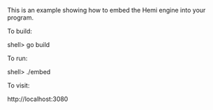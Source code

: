 This is an example showing how to embed the Hemi engine into your program.

To build:

  shell> go build

To run:

  shell> ./embed

To visit:

  http://localhost:3080
